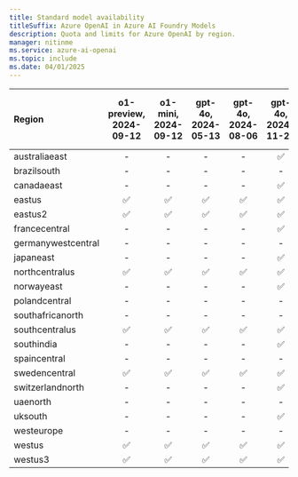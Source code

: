 ```yaml
---
title: Standard model availability
titleSuffix: Azure OpenAI in Azure AI Foundry Models
description: Quota and limits for Azure OpenAI by region.
manager: nitinme
ms.service: azure-ai-openai
ms.topic: include
ms.date: 04/01/2025
---
```



| **Region**     | **o1-preview**, **2024-09-12**   | **o1-mini**, **2024-09-12**   | **gpt-4o**, **2024-05-13**   | **gpt-4o**, **2024-08-06**   | **gpt-4o**, **2024-11-20**   | **gpt-4o-mini**, **2024-07-18**   | **gpt-4**, **0613**   | **gpt-4**, **turbo-2024-04-09**   | **gpt-4-32k**, **0613**   | **gpt-35-turbo**, **1106**   | **gpt-35-turbo**, **0125**   | **gpt-35-turbo-16k**, **0613**   | **gpt-35-turbo-instruct**, **0914**   | **text-embedding-3-small**, **1**   | **text-embedding-3-large**, **1**   | **text-embedding-ada-002**, **1**   | **text-embedding-ada-002**, **2**   | **dall-e-3**, **3.0**   | **tts**, **001**   | **tts-hd**, **001**   | **whisper**, **001**   |
|:-------------------|:------------------------------:|:---------------------------:|:--------------------------:|:--------------------------:|:--------------------------:|:-------------------------------:|:-------------------:|:-------------------------------:|:-----------------------:|:--------------------------:|:--------------------------:|:------------------------------:|:-----------------------------------:|:---------------------------------:|:---------------------------------:|:---------------------------------:|:---------------------------------:|:---------------------:|:----------------:|:-------------------:|:--------------------:|
| australiaeast      | -                          | -                       | -                      | -                      | ✅                       | -                           | ✅                | -                           | ✅                    | ✅                       | ✅                       | ✅                           | -                               | ✅                              | ✅                              | -                             | ✅                              | ✅                  | -            | -               | -                |
| brazilsouth        | -                          | -                       | -                      | -                      | -                      | -                           | -               | -                           | -                   | -                      | -                      | -                          | -                               | -                             | -                             | -                             | ✅                              | -                 | -            | -               | -                |
| canadaeast         | -                          | -                       | -                      | -                      | ✅                       | -                           | ✅                | -                           | ✅                    | ✅                       | ✅                       | ✅                           | -                               | ✅                              | ✅                              | -                             | ✅                              | -                 | -            | -               | -                |
| eastus             | ✅                           | ✅                        | ✅                       | ✅                       | ✅                       | ✅                            | ✅                | ✅                            | -                   | -                      | ✅                       | ✅                           | ✅                                | ✅                              | ✅                              | ✅                              | ✅                              | ✅                  | -            | -               | -                |
| eastus2            | ✅                           | ✅                        | ✅                       | ✅                       | ✅                       | ✅                            | ✅                | ✅                            | -                   | -                      | ✅                       | ✅                           | -                               | ✅                              | ✅                              | -                             | ✅                              | -                 | -            | -               | ✅                 |
| francecentral      | -                          | -                       | -                      | -                      | ✅                       | -                           | ✅                | -                           | ✅                    | ✅                       | ✅                       | ✅                           | -                               | -                             | ✅                              | -                             | ✅                              | -                 | -            | -               | -                |
| germanywestcentral | -                          | -                       | -                      | -                      | -                      | -                           | -               | -                           | -                   | -                      | -                      | -                          | -                               | -                             | ✅                              | -                             | -                             | -                 | -            | -               | -                |
| japaneast          | -                          | -                       | -                      | -                      | ✅                       | -                           | -               | -                           | -                   | -                      | ✅                       | ✅                           | -                               | ✅                              | ✅                              | -                             | ✅                              | -                 | -            | -               | -                |
| northcentralus     | ✅                           | ✅                        | ✅                       | ✅                       | ✅                       | ✅                            | ✅                | ✅                            | -                   | -                      | ✅                       | ✅                           | -                               | -                             | -                             | -                             | ✅                              | -                 | ✅             | ✅                | ✅                 |
| norwayeast         | -                          | -                       | -                      | -                      | ✅                       | -                           | -               | -                           | -                   | -                      | -                      | -                          | -                               | -                             | ✅                              | -                             | ✅                              | -                 | -            | -               | ✅                 |
| polandcentral      | -                          | -                       | -                      | -                      | -                      | -                           | -               | -                           | -                   | -                      | -                      | -                          | -                               | -                             | ✅                              | -                             | -                             | -                 | -            | -               | -                |
| southafricanorth   | -                          | -                       | -                      | -                      | -                      | -                           | -               | -                           | -                   | -                      | -                      | -                          | -                               | -                             | ✅                              | -                             | ✅                              | -                 | -            | -               | -                |
| southcentralus     | ✅                           | ✅                        | ✅                       | ✅                       | ✅                       | ✅                            | -               | ✅                            | -                   | -                      | ✅                       | -                          | -                               | -                             | -                             | ✅                              | ✅                              | -                 | -            | -               | -                |
| southindia         | -                          | -                       | -                      | -                      | ✅                       | -                           | -               | -                           | -                   | ✅                       | ✅                       | -                          | -                               | -                             | ✅                              | -                             | ✅                              | -                 | -            | -               | ✅                 |
| spaincentral       | -                          | -                       | -                      | -                      | -                      | -                           | -               | -                           | -                   | -                      | -                      | -                          | -                               | -                             | ✅                              | -                             | -                             | -                 | -            | -               | -                |
| swedencentral      | ✅                           | ✅                        | ✅                       | ✅                       | ✅                       | ✅                            | ✅                | ✅                            | ✅                    | ✅                       | ✅                       | ✅                           | ✅                                | -                             | ✅                              | -                             | ✅                              | ✅                  | ✅             | ✅                | ✅                 |
| switzerlandnorth   | -                          | -                       | -                      | -                      | ✅                       | -                           | ✅                | -                           | ✅                    | -                      | ✅                       | ✅                           | -                               | ✅                              | ✅                              | -                             | ✅                              | -                 | -            | -               | ✅                 |
| uaenorth           | -                          | -                       | -                      | -                      | -                      | -                           | -               | -                           | -                   | -                      | -                      | -                          | -                               | ✅                              | ✅                              | -                             | ✅                              | -                 | -            | -               | ✅                 |
| uksouth            | -                          | -                       | -                      | -                      | ✅                       | -                           | -               | -                           | -                   | ✅                       | ✅                       | ✅                           | -                               | -                             | ✅                              | -                             | ✅                              | -                 | -            | -               | -                |
| westeurope         | -                          | -                       | -                      | -                      | -                      | -                           | -               | -                           | -                   | -                      | ✅                       | -                          | -                               | -                             | -                             | -                             | ✅                              | -                 | -            | -               | ✅                 |
| westus             | ✅                           | ✅                        | ✅                       | ✅                       | ✅                       | ✅                            | -               | ✅                            | -                   | ✅                       | ✅                       | -                          | -                               | ✅                              | -                             | -                             | ✅                              | -                 | -            | -               | -                |
| westus3            | ✅                           | ✅                        | ✅                       | ✅                       | ✅                       | ✅                            | -               | ✅                            | -                   | -                      | ✅                       | -                          | -                               | -                             | ✅                              | -                             | ✅                              | -                 | ✅             | ✅                | -                |